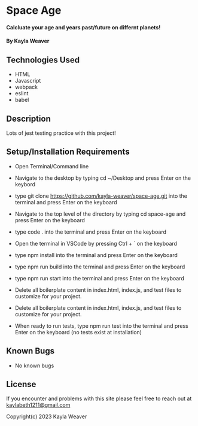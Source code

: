 # Space Age

#### Calcluate your age and years past/future on differnt planets!

#### By Kayla Weaver

## Technologies Used

* HTML
* Javascript
* webpack
* eslint
* babel

## Description
Lots of jest testing practice with this project!

## Setup/Installation Requirements

* Open Terminal/Command line
* Navigate to the desktop by typing cd ~/Desktop and press Enter on the keybord
* type git clone https://github.com/kayla-weaver/space-age.git into the terminal and press Enter on the keyboard
* Navigate to the top level of the directory by typing cd space-age and press Enter on the keyboard
* type code . into the terminal and press Enter on the keyboard
* Open the terminal in VSCode by pressing Ctrl + ` on the keyboard
* type npm install into the terminal and press Enter on the keyboard
* type npm run build into the terminal and press Enter on the keyboard
* type npm run start into the terminal and press Enter on the keyboard
* Delete all boilerplate content in index.html, index.js, and test files to customize for your project.

* Delete all boilerplate content in index.html, index.js, and test files to customize for your project.

* When ready to run tests, type npm run test into the terminal and press Enter on the keyboard (no tests exist at installation)

## Known Bugs

* No known bugs

## License

If you encounter and problems with this site please feel free to reach out at kaylabeth1211@gmail.com

Copyright(c) 2023 Kayla Weaver
